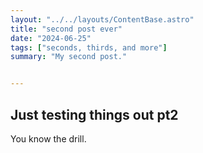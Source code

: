 ```yaml
---
layout: "../../layouts/ContentBase.astro"
title: "second post ever"
date: "2024-06-25"
tags: ["seconds, thirds, and more"]
summary: "My second post."


---
```


## Just testing things out pt2 </b></b>

You know the drill.